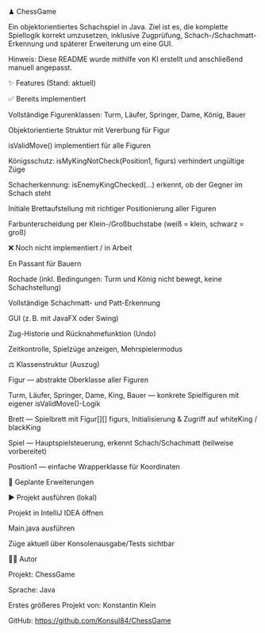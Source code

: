 ♟ ChessGame

Ein objektorientiertes Schachspiel in Java. Ziel ist es, die komplette Spiellogik korrekt umzusetzen, inklusive Zugprüfung, Schach-/Schachmatt-Erkennung und späterer Erweiterung um eine GUI.

Hinweis: Diese README wurde mithilfe von KI erstellt und anschließend manuell angepasst.

✨ Features (Stand: aktuell)

✅ Bereits implementiert

Vollständige Figurenklassen: Turm, Läufer, Springer, Dame, König, Bauer

Objektorientierte Struktur mit Vererbung für Figur

isValidMove() implementiert für alle Figuren

Königsschutz: isMyKingNotCheck(Position1, figurs) verhindert ungültige Züge

Schacherkennung: isEnemyKingChecked(...) erkennt, ob der Gegner im Schach steht

Initiale Brettaufstellung mit richtiger Positionierung aller Figuren

Farbunterscheidung per Klein-/Großbuchstabe (weiß = klein, schwarz = groß)

❌ Noch nicht implementiert / in Arbeit

En Passant für Bauern

Rochade (inkl. Bedingungen: Turm und König nicht bewegt, keine Schachstellung)

Vollständige Schachmatt- und Patt-Erkennung

GUI (z. B. mit JavaFX oder Swing)

Zug-Historie und Rücknahmefunktion (Undo)

Zeitkontrolle, Spielzüge anzeigen, Mehrspielermodus

⚖️ Klassenstruktur (Auszug)

Figur — abstrakte Oberklasse aller Figuren

Turm, Läufer, Springer, Dame, King, Bauer — konkrete Spielfiguren mit eigener isValidMove()-Logik

Brett — Spielbrett mit Figur[][] figurs, Initialisierung & Zugriff auf whiteKing / blackKing

Spiel — Hauptspielsteuerung, erkennt Schach/Schachmatt (teilweise vorbereitet)

Position1 — einfache Wrapperklasse für Koordinaten

🔄 Geplante Erweiterungen



▶️ Projekt ausführen (lokal)

Projekt in IntelliJ IDEA öffnen

Main.java ausführen

Züge aktuell über Konsolenausgabe/Tests sichtbar

👨‍💻 Autor

Projekt: ChessGame

Sprache: Java

Erstes größeres Projekt von: Konstantin Klein

GitHub: https://github.com/Konsul84/ChessGame